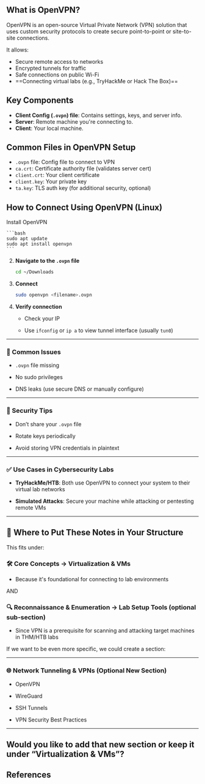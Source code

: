 ## What is OpenVPN?

OpenVPN is an open-source Virtual Private Network (VPN) solution that uses custom security protocols to create secure point-to-point or site-to-site connections.

It allows:
- Secure remote access to networks
- Encrypted tunnels for traffic
- Safe connections on public Wi-Fi
- ==Connecting virtual labs (e.g., TryHackMe or Hack The Box)==

## Key Components

- **Client Config (`.ovpn`) file**: Contains settings, keys, and server info.
- **Server**: Remote machine you're connecting to.
- **Client**: Your local machine.

## Common Files in OpenVPN Setup

- `.ovpn` file: Config file to connect to VPN
- `ca.crt`: Certificate authority file (validates server cert)
- `client.crt`: Your client certificate
- `client.key`: Your private key
- `ta.key`: TLS auth key (for additional security, optional)

## How to Connect Using OpenVPN (Linux)

Install OpenVPN
    
    ```bash
    sudo apt update
    sudo apt install openvpn
    ```
    
2. **Navigate to the `.ovpn` file**
    
    ```bash
    cd ~/Downloads
    ```
    
3. **Connect**
    
    ```bash
    sudo openvpn <filename>.ovpn
    ```
    
4. **Verify connection**
    
    - Check your IP
        
    - Use `ifconfig` or `ip a` to view tunnel interface (usually `tun0`)
        

---

### 🧠 Common Issues

- `.ovpn` file missing
    
- No sudo privileges
    
- DNS leaks (use secure DNS or manually configure)
    

---

### 🔐 Security Tips

- Don’t share your `.ovpn` file
    
- Rotate keys periodically
    
- Avoid storing VPN credentials in plaintext
    

---

### ✅ Use Cases in Cybersecurity Labs

- **TryHackMe/HTB**: Both use OpenVPN to connect your system to their virtual lab networks
    
- **Simulated Attacks**: Secure your machine while attacking or pentesting remote VMs
    

---

## 📂 Where to Put These Notes in Your Structure

This fits under:

### 🛠️ Core Concepts → **Virtualization & VMs**

- Because it's foundational for connecting to lab environments
    

AND

### 🔍 Reconnaissance & Enumeration → **Lab Setup Tools** (optional sub-section)

- Since VPN is a prerequisite for scanning and attacking target machines in THM/HTB labs
    

If we want to be even more specific, we could create a section:

---

### 🌐 Network Tunneling & VPNs (Optional New Section)

- OpenVPN
    
- WireGuard
    
- SSH Tunnels
    
- VPN Security Best Practices
    

---

Would you like to add that new section or keep it under “Virtualization & VMs”?
---

## References